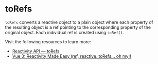 # toRefs

`toRefs` converts a reactive object to a plain object where each property of the resulting object is a ref pointing to the corresponding property of the original object. Each individual ref is created using `toRef()`.

Visit the following resources to learn more:

- [Reactivity API — toRefs](https://vuejs.org/api/reactivity-utilities.html#toref)
- [Vue 3: Reactivity Made Easy (ref, reactive, toRefs... oh my!)](https://www.youtube.com/watch?v=sAj6tdVS2cA)


